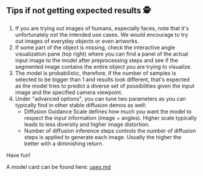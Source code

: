 ## Tips if not getting expected results :detective:
1. If you are trying out images of humans, especially faces, note that it's unfortunately not the intended use cases. We would encourage to try out images of everyday objects or even artworks.
2. If some part of the object is missing, check the interactive angle visualization pane (top right) where you can find a panel of the actual input image to the model after preprocessing steps and see if the segmented image contains the entire object you are trying to visualize.
3. The model is probabilistic, therefore, if the number of samples is selected to be bigger than 1 and results look different, that's expected as the model tries to predict a diverse set of possibilities given the input image and the specified camera viewpoint.
4. Under "advanced options", you can tune two parameters as you can typically find in other stable diffusion demos as well:
	 - Diffusion Guidance Scale defines how much you want the model to respect the input information (image + angles). Higher scale typically leads to less diversity and higher image distortion.
	 - Number of diffusion inference steps controls the number of diffusion steps is applied to generate each image. Usually the higher the better with a diminishing return.

Have fun!

A model card can be found here: [uses.md](https://github.com/cvlab-columbia/zero123/blob/main/zero123/uses.md)